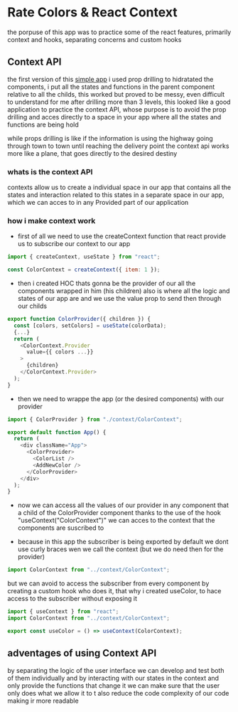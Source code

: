 # Rate Colors & React Context

the porpuse of this app was to practice some of the react features, primarily context and hooks, separating concerns and custom hooks

## Context API

the first version of this [simple app](https://codesandbox.io/s/colors-n4r34i?file=/src/Color.js) i used prop drilling to hidratated the components, i put all the states and functions in the parent component relative to all the childs, this worked but proved to be messy, even difficult to understand for me after drilling more than 3 levels, this looked like a good application to practice the context API, whose purpose is to avoid the prop drilling and acces directly to a space in your app where all the states and functions are being hold

while props drilling is like if the information is using the highway going through town to town until reaching the delivery point the context api works more like a plane, that goes directly to the desired destiny

### whats is the context API

contexts allow us to create a individual space in our app that contains all the states and interaction related to this states in a separate space in our app, which we can acces to in any Provided part of our application

### how i make context work

- first of all we need to use the createContext function that react provide us to subscribe our context to our app

```js
import { createContext, useState } from "react";

const ColorContext = createContext({ item: 1 });
```

- then i created HOC thats gonna be the provider of our all the components wrapped in him (his children) also is where all the logic and states of our app are and we use the value prop to send then through our childs

```js
export function ColorProvider({ children }) {
  const [colors, setColors] = useState(colorData);
  {...}
  return (
    <ColorContext.Provider
      value={{ colors ...}}
    >
      {children}
    </ColorContext.Provider>
  );
}
```

- then we need to wrappe the app (or the desired components) with our provider

```js
import { ColorProvider } from "./context/ColorContext";

export default function App() {
  return (
    <div className="App">
      <ColorProvider>
        <ColorList />
        <AddNewColor />
      </ColorProvider>
    </div>
  );
}
```

- now we can access all the values of our provider in any component that a child of the ColorProvider component thanks to the use of the hook "useContext("ColorContext")" we can acces to the context that the components are suscribed to

* because in this app the subscriber is being exported by default we dont use curly braces wen we call the context (but we do need then for the provider)

```js
import ColorContext from "../context/ColorContext";
```

but we can avoid to access the subscriber from every component by creating a custom hook who does it, that why i created useColor, to hace access to the subscriber without exposing it

```js
import { useContext } from "react";
import ColorContext from "../context/ColorContext";

export const useColor = () => useContext(ColorContext);
```

## adventages of using Context API

by separating the logic of the user interface we can develop and test both of them individually and by interacting with our states in the context and only provide the functions that change it we can make sure that the user only does what we allow it to t also reduce the code complexity of our code making ir more readable

